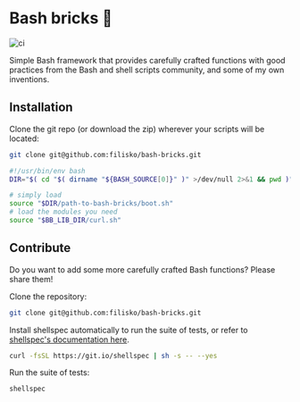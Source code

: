 # Bash bricks 🧱

![ci](https://github.com/filisko/bash-bricks/actions/workflows/main.yml/badge.svg)

Simple Bash framework that provides carefully crafted functions with good practices from the Bash and shell scripts community, and some of my own inventions.

## Installation

Clone the git repo (or download the zip) wherever your scripts will be located:

```sh
git clone git@github.com:filisko/bash-bricks.git
```

```bash
#!/usr/bin/env bash
DIR="$( cd "$( dirname "${BASH_SOURCE[0]}" )" >/dev/null 2>&1 && pwd )"

# simply load 
source "$DIR/path-to-bash-bricks/boot.sh"
# load the modules you need
source "$BB_LIB_DIR/curl.sh"
```

## Contribute

Do you want to add some more carefully crafted Bash functions? Please share them!

Clone the repository:

```sh
git clone git@github.com:filisko/bash-bricks.git
```

Install shellspec automatically to run the suite of tests, or refer to [shellspec's documentation here](https://github.com/shellspec/shellspec).
```sh
curl -fsSL https://git.io/shellspec | sh -s -- --yes
```

Run the suite of tests:
```sh
shellspec
```


